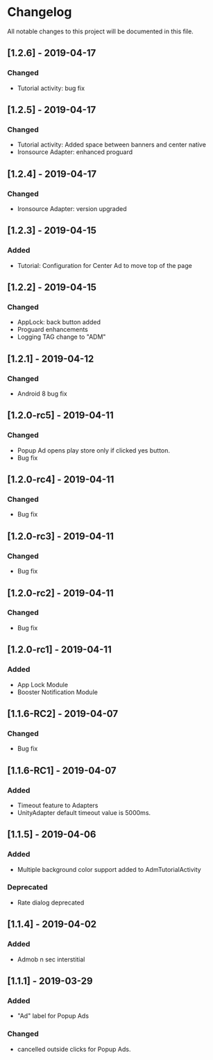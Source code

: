 # Changelog
All notable changes to this project will be documented in this file.

## [1.2.6] - 2019-04-17
### Changed
- Tutorial activity: bug fix

## [1.2.5] - 2019-04-17
### Changed
- Tutorial activity: Added space between banners and center native   
- Ironsource Adapter: enhanced proguard 

## [1.2.4] - 2019-04-17
### Changed
- Ironsource Adapter: version upgraded 

## [1.2.3] - 2019-04-15
### Added
- Tutorial: Configuration for Center Ad to move top of the page

## [1.2.2] - 2019-04-15
### Changed
- AppLock: back button added 
- Proguard enhancements 
- Logging TAG change to "ADM"

## [1.2.1] - 2019-04-12
### Changed
- Android 8 bug fix

## [1.2.0-rc5] - 2019-04-11
### Changed
- Popup Ad opens play store only if clicked yes button.
- Bug fix

## [1.2.0-rc4] - 2019-04-11
### Changed
- Bug fix

## [1.2.0-rc3] - 2019-04-11
### Changed
- Bug fix

## [1.2.0-rc2] - 2019-04-11
### Changed
- Bug fix

## [1.2.0-rc1] - 2019-04-11
### Added
- App Lock Module
- Booster Notification Module

## [1.1.6-RC2] - 2019-04-07
### Changed
- Bug fix

## [1.1.6-RC1] - 2019-04-07
### Added
- Timeout feature to Adapters
- UnityAdapter default timeout value is 5000ms.

## [1.1.5] - 2019-04-06
### Added
- Multiple background color support added to AdmTutorialActivity

### Deprecated
- Rate dialog deprecated


## [1.1.4] - 2019-04-02
### Added
- Admob n sec interstitial


## [1.1.1] - 2019-03-29
### Added
- "Ad" label for Popup Ads

### Changed
- cancelled outside clicks for Popup Ads.

